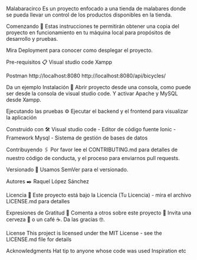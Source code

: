 Malabaracirco
Es un proyecto enfocado a una tienda de malabares donde se pueda llevar un control de los productos disponibles en la tienda.

Comenzando 🚀
Estas instrucciones te permitirán obtener una copia del proyecto en funcionamiento en tu máquina local para propósitos de desarrollo y pruebas.

Mira Deployment para conocer como desplegar el proyecto.

Pre-requisitos 📋
Visual studio code
Xampp

Postman
http://localhost:8080
http://localhost:8080/api/bicycles/

Da un ejemplo
Instalación 🔧
Abrir proyecto desde una consola, como puede ser desde la consola de visual studio code.
Y activar Apache y MySQL desde Xampp.


Ejecutando las pruebas ⚙️
Ejecutar el backend y el frontend para visualizar la aplicación


Construido con 🛠️
Visual studio code - Editor de código fuente
Ionic - Framework
Mysql - Sistema de gestión de bases de datos

Contribuyendo 🖇️
Por favor lee el CONTRIBUTING.md para detalles de nuestro código de conducta, y el proceso para enviarnos pull requests.


Versionado 📌
Usamos SemVer para el versionado.

Autores ✒️
Raquel López Sánchez

Licencia 📄
Este proyecto está bajo la Licencia (Tu Licencia) - mira el archivo LICENSE.md para detalles

Expresiones de Gratitud 🎁
Comenta a otros sobre este proyecto 📢
Invita una cerveza 🍺 o un café ☕.
Da las gracias 🤓.


License
This project is licensed under the MIT License - see the LICENSE.md file for details

Acknowledgments
Hat tip to anyone whose code was used
Inspiration
etc
